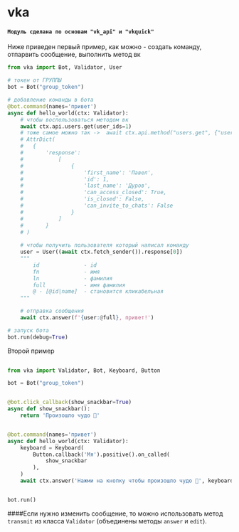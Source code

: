 # vka

#### ``Модуль сделана по основам "vk_api" и "vkquick"`` 

Ниже приведен первый пример, как можно - создать команду, отпарвить сообщение, выполнить метод вк
```python
from vka import Bot, Validator, User

# токен от ГРУППЫ
bot = Bot("group_token")

# добавление команды в бота
@bot.command(names='привет')
async def hello_world(ctx: Validator):
    # чтобы воспользоваться методом вк
    await ctx.api.users.get(user_ids=1)  
    # тоже самое можно так ->  await ctx.api.method("users.get", {"user_ids":1})
    # AttrDict(
    #   {
    #       'response': 
    #           [
    #               {
    #                   'first_name': 'Павел', 
    #                   'id': 1, 
    #                   'last_name': 'Дуров', 
    #                   'can_access_closed': True, 
    #                   'is_closed': False, 
    #                   'can_invite_to_chats': False
    #               }
    #           ]
    #       }
    # )
    
    # чтобы получить пользователя который написал команду
    user = User((await ctx.fetch_sender()).response[0])
    """
        id              - id
        fn              - имя
        ln              - фамилия
        full            - имя фамилия
        @ - [@id|name]  - становится кликабельная 
    """ 

    # отправка сообщения
    await ctx.answer(f'{user:@full}, привет!')

# запуск бота
bot.run(debug=True)
```

Второй пример

```python
 
from vka import Validator, Bot, Keyboard, Button

bot = Bot("group_token")


@bot.click_callback(show_snackbar=True)
async def show_snackbar():
    return 'Произошло чудо 🧩'


@bot.command(names='привет')
async def hello_world(ctx: Validator):
    keyboard = Keyboard(
        Button.callback('Мя').positive().on_called(
            show_snackbar
        ),
    )
    await ctx.answer('Нажми на кнопку чтобы произошло чудо 🤖', keyboard=keyboard)


bot.run()
```

####Если нужно изменить сообщение, то можно использовать метод `transmit` из класса `Validator` (объединены методы `answer` и `edit`).
